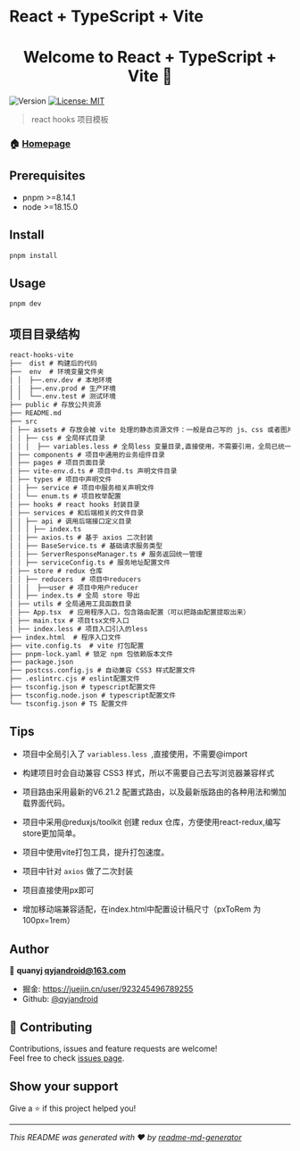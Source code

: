 # React + TypeScript + Vite


<h1 align="center">Welcome to React + TypeScript + Vite 👋</h1>
<p>
  <img alt="Version" src="https://img.shields.io/badge/version-1.0.0-blue.svg?cacheSeconds=2592000" />

  <a href="#" target="_blank">
    <img alt="License: MIT" src="https://img.shields.io/badge/License-MIT-yellow.svg" />
  </a>
</p>

> react hooks 项目模板

### 🏠 [Homepage](https://github.com/qyjandroid/react-project-template)

## Prerequisites

- pnpm >=8.14.1
- node >=18.15.0

## Install

```sh
pnpm install
```

## Usage

```sh
pnpm dev
```

## 项目目录结构
```markdown
react-hooks-vite
├──  dist # 构建后的代码
├──  env  # 环境变量文件夹
│ │  ├──.env.dev # 本地环境
│ │  ├──.env.prod # 生产环境
│ │  └──.env.test # 测试环境
├── public # 存放公共资源
├── README.md
├── src
│ ├── assets # 存放会被 vite 处理的静态资源文件：一般是自己写的 js、css 或者图片等静态资源
│ │ ├── css # 全局样式目录
│ │ │  ├── variables.less # 全局less 变量目录,直接使用，不需要引用，全局已统一引入。
│ ├── components # 项目中通用的业务组件目录
│ ├── pages # 项目页面目录
│ ├── vite-env.d.ts # 项目中d.ts 声明文件目录
│ ├── types # 项目中声明文件
│ │ ├── service # 项目中服务相关声明文件
│ │ └── enum.ts # 项目枚举配置
│ ├── hooks # react hooks 封装目录
│ ├── services # 和后端相关的文件目录
│ │ ├── api # 调用后端接口定义目录
│ │ │ ├── index.ts
│ │ ├── axios.ts # 基于 axios 二次封装
│ │ ├── BaseService.ts # 基础请求服务类型
│ │ ├── ServerResponseManager.ts # 服务返回统一管理
│ │ ├── serviceConfig.ts # 服务地址配置文件
│ ├── store # redux 仓库
│ │ ├── reducers  # 项目中reducers
│ │ │  ├──user # 项目中用户reducer
│ │ ├── index.ts # 全局 store 导出
│ ├── utils # 全局通用工具函数目录
│ ├── App.tsx  # 应用程序入口，包含路由配置（可以把路由配置提取出来）
│ ├── main.tsx # 项目tsx文件入口
│ ├── index.less # 项目入口引入的less
├── index.html  # 程序入口文件
├── vite.config.ts  # vite 打包配置
├── pnpm-lock.yaml # 锁定 npm 包依赖版本文件
├── package.json
├── postcss.config.js # 自动兼容 CSS3 样式配置文件
├── .eslintrc.cjs # eslint配置文件
├── tsconfig.json # typescript配置文件
├── tsconfig.node.json # typescript配置文件
└── tsconfig.json # TS 配置文件
```

## Tips

- 项目中全局引入了 `variabless.less `,直接使用，不需要@import

- 构建项目时会自动兼容 CSS3 样式，所以不需要自己去写浏览器兼容样式

- 项目路由采用最新的V6.21.2 配置式路由，以及最新版路由的各种用法和懒加载界面代码。

- 项目中采用@reduxjs/toolkit 创建 redux 仓库，方便使用react-redux,编写store更加简单。

- 项目中使用vite打包工具，提升打包速度。

- 项目中针对 `axios` 做了二次封装

- 项目直接使用px即可
  
- 增加移动端兼容适配，在index.html中配置设计稿尺寸（pxToRem 为 100px=1rem）
  
  


## Author

👤 **quanyj <qyjandroid@163.com>**

* 掘金: https://juejin.cn/user/923245496789255
* Github: [@qyjandroid](https://github.com/qyjandroid)

## 🤝 Contributing

Contributions, issues and feature requests are welcome!<br />Feel free to check [issues page](https://github.com/qyjandroid/react-project-template/issues). 

## Show your support

Give a ⭐️ if this project helped you!

***
_This README was generated with ❤️ by [readme-md-generator](https://github.com/kefranabg/readme-md-generator)_


